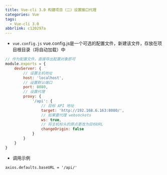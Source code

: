 ```yaml
---
title: Vue-cli 3.0 构建项目（二）设置接口代理
categories: Vue
tags:
  - Vue-cli 3.0
abbrlink: c120297a
---
```


- `vue.config.js`
vue.config.js是一个可选的配置文件，新建该文件，存放在项目根目录（将自动加载）中
``` javascript
// 作为配置文件，直接导出配置对象即可
module.exports = {
	devServer: {
		// 设置主机地址
		host: 'localhost',
		// 设置默认端口
		port: 8080,
		// 设置代理
		proxy: {
			'/api': {
				// 目标 API 地址
				target: 'http://192.168.6.163:8080/',
				// 如果要代理 websockets
				ws: true,
				// 将主机标头的原点更改为目标URL
				changeOrigin: false
			}
		}
	}
}
```
- 调用示例
```
axios.defaults.baseURL = '/api/'
```
